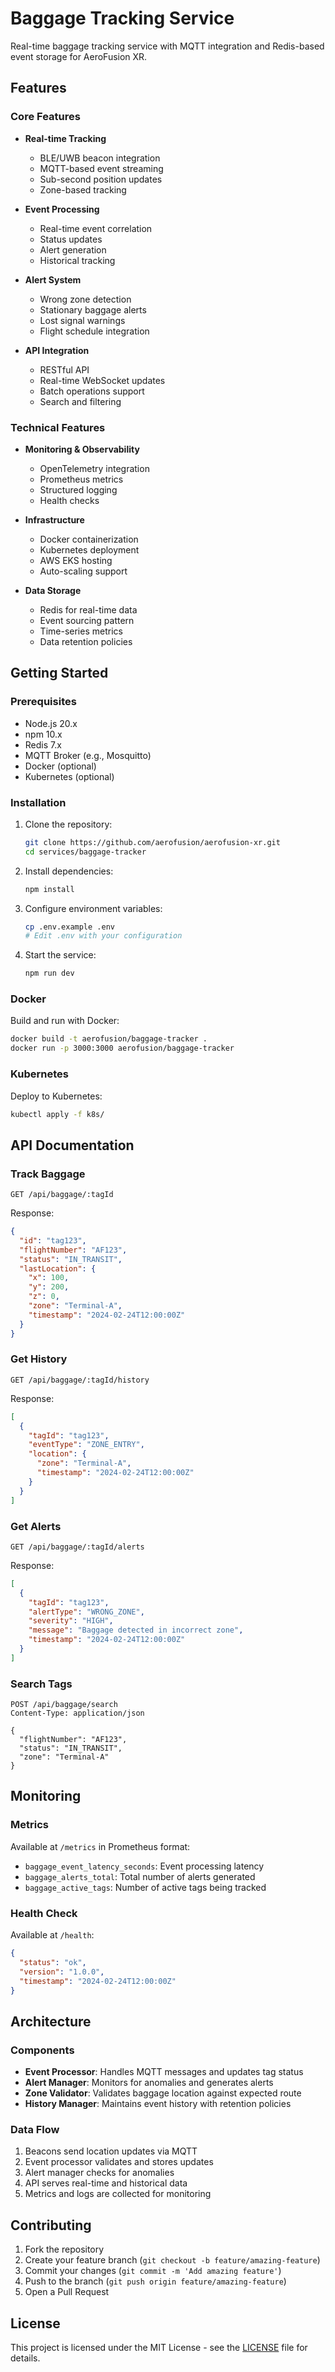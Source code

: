 # Baggage Tracking Service

Real-time baggage tracking service with MQTT integration and Redis-based event storage for AeroFusion XR.

## Features

### Core Features

- **Real-time Tracking**
  - BLE/UWB beacon integration
  - MQTT-based event streaming
  - Sub-second position updates
  - Zone-based tracking

- **Event Processing**
  - Real-time event correlation
  - Status updates
  - Alert generation
  - Historical tracking

- **Alert System**
  - Wrong zone detection
  - Stationary baggage alerts
  - Lost signal warnings
  - Flight schedule integration

- **API Integration**
  - RESTful API
  - Real-time WebSocket updates
  - Batch operations support
  - Search and filtering

### Technical Features

- **Monitoring & Observability**
  - OpenTelemetry integration
  - Prometheus metrics
  - Structured logging
  - Health checks

- **Infrastructure**
  - Docker containerization
  - Kubernetes deployment
  - AWS EKS hosting
  - Auto-scaling support

- **Data Storage**
  - Redis for real-time data
  - Event sourcing pattern
  - Time-series metrics
  - Data retention policies

## Getting Started

### Prerequisites

- Node.js 20.x
- npm 10.x
- Redis 7.x
- MQTT Broker (e.g., Mosquitto)
- Docker (optional)
- Kubernetes (optional)

### Installation

1. Clone the repository:
   ```bash
   git clone https://github.com/aerofusion/aerofusion-xr.git
   cd services/baggage-tracker
   ```

2. Install dependencies:
   ```bash
   npm install
   ```

3. Configure environment variables:
   ```bash
   cp .env.example .env
   # Edit .env with your configuration
   ```

4. Start the service:
   ```bash
   npm run dev
   ```

### Docker

Build and run with Docker:

```bash
docker build -t aerofusion/baggage-tracker .
docker run -p 3000:3000 aerofusion/baggage-tracker
```

### Kubernetes

Deploy to Kubernetes:

```bash
kubectl apply -f k8s/
```

## API Documentation

### Track Baggage

```http
GET /api/baggage/:tagId
```

Response:
```json
{
  "id": "tag123",
  "flightNumber": "AF123",
  "status": "IN_TRANSIT",
  "lastLocation": {
    "x": 100,
    "y": 200,
    "z": 0,
    "zone": "Terminal-A",
    "timestamp": "2024-02-24T12:00:00Z"
  }
}
```

### Get History

```http
GET /api/baggage/:tagId/history
```

Response:
```json
[
  {
    "tagId": "tag123",
    "eventType": "ZONE_ENTRY",
    "location": {
      "zone": "Terminal-A",
      "timestamp": "2024-02-24T12:00:00Z"
    }
  }
]
```

### Get Alerts

```http
GET /api/baggage/:tagId/alerts
```

Response:
```json
[
  {
    "tagId": "tag123",
    "alertType": "WRONG_ZONE",
    "severity": "HIGH",
    "message": "Baggage detected in incorrect zone",
    "timestamp": "2024-02-24T12:00:00Z"
  }
]
```

### Search Tags

```http
POST /api/baggage/search
Content-Type: application/json

{
  "flightNumber": "AF123",
  "status": "IN_TRANSIT",
  "zone": "Terminal-A"
}
```

## Monitoring

### Metrics

Available at `/metrics` in Prometheus format:

- `baggage_event_latency_seconds`: Event processing latency
- `baggage_alerts_total`: Total number of alerts generated
- `baggage_active_tags`: Number of active tags being tracked

### Health Check

Available at `/health`:

```json
{
  "status": "ok",
  "version": "1.0.0",
  "timestamp": "2024-02-24T12:00:00Z"
}
```

## Architecture

### Components

- **Event Processor**: Handles MQTT messages and updates tag status
- **Alert Manager**: Monitors for anomalies and generates alerts
- **Zone Validator**: Validates baggage location against expected route
- **History Manager**: Maintains event history with retention policies

### Data Flow

1. Beacons send location updates via MQTT
2. Event processor validates and stores updates
3. Alert manager checks for anomalies
4. API serves real-time and historical data
5. Metrics and logs are collected for monitoring

## Contributing

1. Fork the repository
2. Create your feature branch (`git checkout -b feature/amazing-feature`)
3. Commit your changes (`git commit -m 'Add amazing feature'`)
4. Push to the branch (`git push origin feature/amazing-feature`)
5. Open a Pull Request

## License

This project is licensed under the MIT License - see the [LICENSE](LICENSE) file for details. 